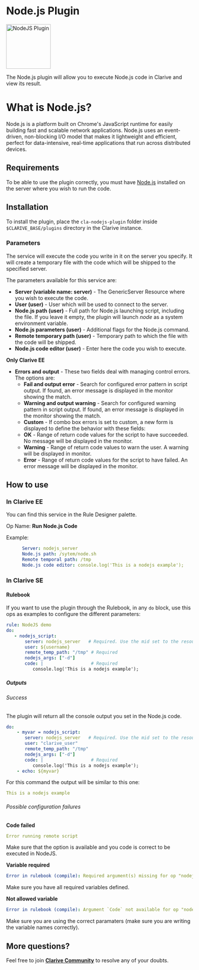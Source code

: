 # Node.js Plugin

<img src="https://cdn.jsdelivr.net/gh/clarive/cla-nodejs-plugin/public/icon/nodejs.svg?sanitize=true" alt="NodeJS Plugin" title="NodeJS Plugin" width="120" height="120">

The Node.js plugin will allow you to execute Node.js code in Clarive and view its result.

# What is Node.js?

Node.js is a platform built on Chrome's JavaScript runtime for easily building fast and scalable network applications.
Node.js uses an event-driven, non-blocking I/O model that makes it lightweight and efficient, perfect for
data-intensive, real-time applications that run across distributed devices.

## Requirements

To be able to use the plugin correctly, you must have [Node.js](https://nodejs.org/es/) installed on the server where you wish to run the code.

## Installation

To install the plugin, place the `cla-nodejs-plugin` folder inside `$CLARIVE_BASE/plugins` directory in the Clarive
instance.

### Parameters

The service will execute the code you write in it on the server you specify.  It will create a temporary file with the
code which will be shipped to the specified server.

The parameters available for this service are:

- **Server (variable name: server)** - The GenericServer Resource where you wish to execute the code.
- **User (user)** - User which will be used to connect to the server.
- **Node.js path (user)** - Full path for Node.js launching script, including the file. If you leave it empty, the plugin will
  launch *node* as a system environment variable.
- **Node.js parameters (user)** - Additional flags for the Node.js command.
- **Remote temporary path (user)** - Temporary path to which the file with the code will be shipped.
- **Node.js code editor (user)** - Enter here the code you wish to execute.

**Only Clarive EE**

- **Errors and output** - These two fields deal with managing control errors. The options are:
   - **Fail and output error** - Search for configured error pattern in script output. If found, an error message is
     displayed in the monitor showing the match.
   - **Warning and output warning** - Search for configured warning pattern in script output. If found, an error message
     is displayed in the monitor showing the match.
   - **Custom** - If combo box errors is set to custom, a new form is displayed to define the behavior with these
     fields:
   - **OK** - Range of return code values for the script to have succeeded. No message will be displayed in the monitor.
   - **Warning** - Range of return code values to warn the user. A warning will be displayed in monitor.
   - **Error** - Range of return code values for the script to have failed. An error message will be displayed in the
     monitor.

## How to use

### In Clarive EE

You can find this service in the Rule Designer palette.

Op Name: **Run Node.js Code**

Example:

```yaml
      Server: nodejs_server
      Node.js path: /sytem/node.sh
      Remote temporal path: /tmp
      Node.js code editor: console.log('This is a nodejs example'); 
``` 

### In Clarive SE

#### Rulebook

If you want to use the plugin through the Rulebook, in any `do` block, use this ops as examples to configure the different parameters:

```yaml
rule: NodeJS demo
do:
   - nodejs_script:
       server: nodejs_server   # Required. Use the mid set to the resource you created
       user: ${username}
       remote_temp_path: "/tmp" # Required
       nodejs_args: ["-d"]            
       code: |                  # Required
          console.log('This is a nodejs example');
```

##### Outputs

###### Success

The plugin will return all the console output you set in the Node.js code.

```yaml
do:
    - myvar = nodejs_script:
       server: nodejs_server   # Required. Use the mid set to the resource you created
       user: "clarive_user"
       remote_temp_path: "/tmp"
       nodejs_args: ["-d"]            
       code: |                  # Required
          console.log('This is a nodejs example');
    - echo: ${myvar}
```

For this command the output will be similar to this one:

```yaml
This is a nodejs example 
```

###### Possible configuration failures

**Code failed**

```yaml
Error running remote script
```

Make sure that the option is available and you code is correct to be executed in NodeJS.

**Variable required**

```yaml
Error in rulebook (compile): Required argument(s) missing for op "nodejs_script": "server"
```

Make sure you have all required variables defined.

**Not allowed variable**

```yaml
Error in rulebook (compile): Argument `Code` not available for op "nodejs_script"
```

Make sure you are using the correct paramaters (make sure you are writing the variable names correctly).

## More questions?

Feel free to join **[Clarive Community](https://community.clarive.com/)** to resolve any of your doubts.